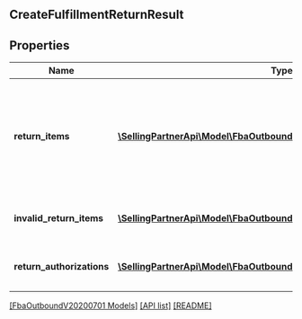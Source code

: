 ## CreateFulfillmentReturnResult

## Properties

Name | Type | Description | Notes
------------ | ------------- | ------------- | -------------
**return_items** | [**\SellingPartnerApi\Model\FbaOutboundV20200701\ReturnItem[]**](ReturnItem.md) | An array of items that Amazon accepted for return. Returns empty if no items were accepted for return. | [optional]
**invalid_return_items** | [**\SellingPartnerApi\Model\FbaOutboundV20200701\InvalidReturnItem[]**](InvalidReturnItem.md) | An array of invalid return item information. | [optional]
**return_authorizations** | [**\SellingPartnerApi\Model\FbaOutboundV20200701\ReturnAuthorization[]**](ReturnAuthorization.md) | An array of return authorization information. | [optional]

[[FbaOutboundV20200701 Models]](../) [[API list]](../../Api) [[README]](../../../README.md)
